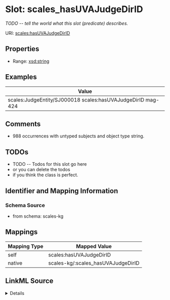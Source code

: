 

# Slot: scales_hasUVAJudgeDirID


_TODO -- tell the world what this slot (predicate) describes._





URI: [scales:hasUVAJudgeDirID](http://schemas.scales-okn.org/rdf/scales#hasUVAJudgeDirID)



<!-- no inheritance hierarchy -->








## Properties

* Range: [xsd:string](http://www.w3.org/2001/XMLSchema#string)






## Examples

| Value |
| --- |
| scales:JudgeEntity/SJ000018 scales:hasUVAJudgeDirID mag-424 |

## Comments

* 988 occurrences with untyped subjects and object type string.

## TODOs

* TODO -- Todos for this slot go here
* or you can delete the todos
* if you think the class is perfect.

## Identifier and Mapping Information







### Schema Source


* from schema: scales-kg




## Mappings

| Mapping Type | Mapped Value |
| ---  | ---  |
| self | scales:hasUVAJudgeDirID |
| native | scales-kg/:scales_hasUVAJudgeDirID |




## LinkML Source

<details>
```yaml
name: scales_hasUVAJudgeDirID
description: TODO -- tell the world what this slot (predicate) describes.
todos:
- TODO -- Todos for this slot go here
- or you can delete the todos
- if you think the class is perfect.
comments:
- 988 occurrences with untyped subjects and object type string.
examples:
- value: scales:JudgeEntity/SJ000018 scales:hasUVAJudgeDirID mag-424
from_schema: scales-kg
rank: 1000
slot_uri: scales:hasUVAJudgeDirID
alias: scales_hasUVAJudgeDirID
range: string

```
</details>